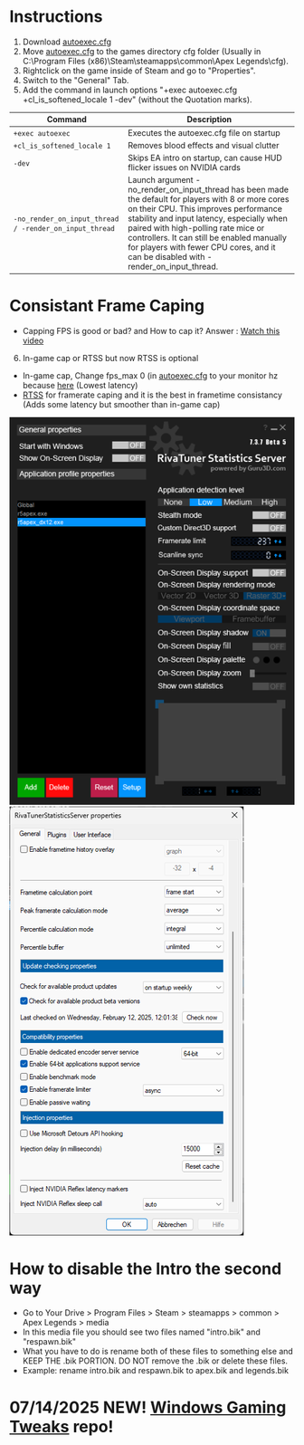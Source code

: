 # Instructions
1. Download [autoexec.cfg](https://github.com/moffa89/Apex-Legends-Autoexec-2025/blob/main/autoexec.cfg)
2. Move [autoexec.cfg](https://github.com/moffa89/Apex-Legends-Autoexec-2025/blob/main/autoexec.cfg) to the games directory cfg folder (Usually in C:\Program Files (x86)\Steam\steamapps\common\Apex Legends\cfg).
3. Rightclick on the game inside of Steam and go to "Properties".
4. Switch to the "General" Tab.
5. Add the command in launch options "+exec autoexec.cfg +cl_is_softened_locale 1 -dev" (without the Quotation marks).

| Command | Description |
| --- | --- |
| `+exec autoexec` | Executes the autoexec.cfg file on startup |
| `+cl_is_softened_locale 1` | Removes blood effects and visual clutter |
| `-dev` | Skips EA intro on startup, can cause HUD flicker issues on NVIDIA cards |
| `-no_render_on_input_thread / -render_on_input_thread` | Launch argument -no_render_on_input_thread has been made the default for players with 8 or more cores on their CPU. This improves performance stability and input latency, especially when paired with high-polling rate mice or controllers. It can still be enabled manually for players with fewer CPU cores, and it can be disabled with -render_on_input_thread. |

# Consistant Frame Caping
- Capping FPS is good or bad? and How to cap it? Answer : [Watch this video](https://youtu.be/N8ZUqT6Tfiw)
6. In-game cap or RTSS but now RTSS is optional  
- In-game cap, Change fps_max 0 (in [autoexec.cfg](https://github.com/moffa89/Apex-Legends-Autoexec-2025/blob/main/autoexec.cfg) to your monitor hz because [here](https://youtu.be/_73gFgNrYVQ) (Lowest latency)
- [RTSS](https://www.guru3d.com/files-details/rtss-rivatuner-statistics-server-download.html) for framerate caping and it is the best in frametime consistancy (Adds some latency but smoother than in-game cap)

![RTSS Settings](https://github.com/moffa89/Apex-Legends-Autoexec-2025/blob/main/RTSS/RTSS_settings.png)
![RTSS Settings_2](https://github.com/moffa89/Apex-Legends-Autoexec-2025/blob/main/RTSS/RTSS_settings_2.png)

# How to disable the Intro the second way
- Go to Your Drive > Program Files > Steam > steamapps > common > Apex Legends > media
- In this media file you should see two files named "intro.bik" and "respawn.bik"
- What you have to do is rename both of these files to something else and KEEP THE .bik PORTION. DO NOT remove the .bik or delete these files.
- Example: rename intro.bik and respawn.bik to apex.bik and legends.bik

# 07/14/2025 NEW! [Windows Gaming Tweaks](https://github.com/moffa89/Windows-Gaming-Tweaks) repo!
